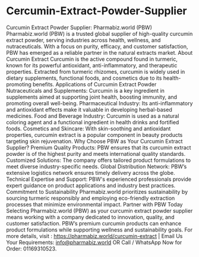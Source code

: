 # Cercumin-Extract-Powder-Supplier
Curcumin Extract Powder Supplier: Pharmabiz.world (PBW)
Pharmabiz.world (PBW) is a trusted global supplier of high-quality curcumin extract powder, serving industries across health, wellness, and nutraceuticals. With a focus on purity, efficacy, and customer satisfaction, PBW has emerged as a reliable partner in the natural extracts market.
About Curcumin Extract
Curcumin is the active compound found in turmeric, known for its powerful antioxidant, anti-inflammatory, and therapeutic properties. Extracted from turmeric rhizomes, curcumin is widely used in dietary supplements, functional foods, and cosmetics due to its health-promoting benefits.
Applications of Curcumin Extract Powder
Nutraceuticals and Supplements: Curcumin is a key ingredient in supplements aimed at supporting joint health, boosting immunity, and promoting overall well-being.
Pharmaceutical Industry: Its anti-inflammatory and antioxidant effects make it valuable in developing herbal-based medicines.
Food and Beverage Industry: Curcumin is used as a natural coloring agent and a functional ingredient in health drinks and fortified foods.
Cosmetics and Skincare: With skin-soothing and antioxidant properties, curcumin extract is a popular component in beauty products targeting skin rejuvenation.
Why Choose PBW as Your Curcumin Extract Supplier?
Premium Quality Products: PBW ensures that its curcumin extract powder is of the highest purity and meets international quality standards.
Customized Solutions: The company offers tailored product formulations to meet diverse industry-specific needs.
Global Distribution Network: PBW’s extensive logistics network ensures timely delivery across the globe.
Technical Expertise and Support: PBW's experienced professionals provide expert guidance on product applications and industry best practices.
Commitment to Sustainability
Pharmabiz.world prioritizes sustainability by sourcing turmeric responsibly and employing eco-friendly extraction processes that minimize environmental impact.
Partner with PBW Today
Selecting Pharmabiz.world (PBW) as your curcumin extract powder supplier means working with a company dedicated to innovation, quality, and customer satisfaction. PBW’s premium curcumin products can enhance product formulations while supporting wellness and sustainability goals.
For more details, visit : https://pharmabiz.world/curcumin-extract | Email Us Your Requirements: info@pharmabiz.world OR Call / WhatsApp Now for Order: 01169310523.

